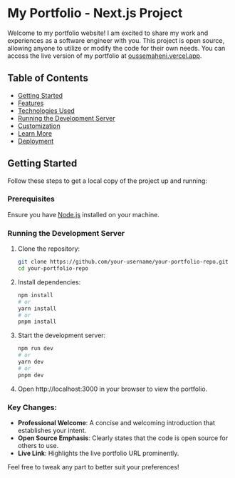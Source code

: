 # My Portfolio - Next.js Project

Welcome to my portfolio website! I am excited to share my work and experiences as a software engineer with you. This project is open source, allowing anyone to utilize or modify the code for their own needs. You can access the live version of my portfolio at [oussemaheni.vercel.app](https://oussemaheni.vercel.app/).

## Table of Contents

- [Getting Started](#getting-started)
- [Features](#features)
- [Technologies Used](#technologies-used)
- [Running the Development Server](#running-the-development-server)
- [Customization](#customization)
- [Learn More](#learn-more)
- [Deployment](#deployment)

## Getting Started

Follow these steps to get a local copy of the project up and running:

### Prerequisites

Ensure you have [Node.js](https://nodejs.org/) installed on your machine.

### Running the Development Server

1. Clone the repository:

   ```bash
   git clone https://github.com/your-username/your-portfolio-repo.git
   cd your-portfolio-repo
   
2. Install dependencies:

   ```bash
   npm install
   # or
   yarn install
   # or
   pnpm install
   
3. Start the development server:

   ```bash
   npm run dev
   # or
   yarn dev
   # or
   pnpm dev
   
2. Open http://localhost:3000 in your browser to view the portfolio.



### Key Changes:
- **Professional Welcome**: A concise and welcoming introduction that establishes your intent.
- **Open Source Emphasis**: Clearly states that the code is open source for others to use.
- **Live Link**: Highlights the live portfolio URL prominently.

Feel free to tweak any part to better suit your preferences!


